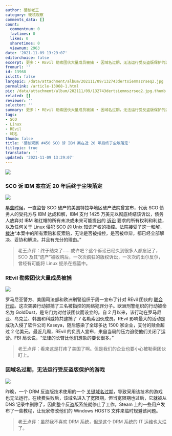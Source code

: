 ```yaml
---
author: 硬核老王
category: 硬核观察
comments_data: []
count:
  commentnum: 0
  favtimes: 0
  likes: 0
  sharetimes: 0
  viewnum: 2963
date: '2021-11-09 13:29:07'
editorchoice: false
excerpt: 更多：• REvil 勒索团伙大量成员被捕 • 因域名过期，无法运行受反盗版保护的游戏
fromurl: ''
id: 13968
islctt: false
largepic: /data/attachment/album/202111/09/132743dertsiemmszrseq2.jpg
permalink: /article-13968-1.html
pic: /data/attachment/album/202111/09/132743dertsiemmszrseq2.jpg.thumb.jpg
related: []
reviewer: ''
selector: ''
summary: 更多：• REvil 勒索团伙大量成员被捕 • 因域名过期，无法运行受反盗版保护的游戏
tags:
- SCO
- Linux
- REvil
- 域名
thumb: false
title: '硬核观察 #450 SCO 诉 IBM 案在近 20 年后终于尘埃落定'
titlepic: true
translator: ''
updated: '2021-11-09 13:29:07'
---
```


![](/data/attachment/album/202111/09/132743dertsiemmszrseq2.jpg)


### SCO 诉 IBM 案在近 20 年后终于尘埃落定


![](/data/attachment/album/202111/09/132753lvexcppzo0m0a1ml.jpg)


[早些时候](https://www.zdnet.com/article/last-of-original-sco-v-ibm-linux-lawsuit-settled/)，一直监督 SCO 破产的美国特拉华地区破产法院曾宣布，代表 SCO 债务人的受托方与 IBM 达成和解，IBM 支付 1425 万美元以彻底终结该诉讼，债务人放弃对 IBM 和红帽的所有未决或未来可能提出的 [诉讼](https://practical-tech.com/2003/03/31/cyber-cynic-bye-bye-sco/) 要求的所有权利和利益，以及任何关于 Linux 侵犯 SCO 的 Unix 知识产权的指控。法院接受了这一和解，[裁决](https://www.scribd.com/document/538148598/IBM-1182)“本案中的所有索赔和反索赔，无论是否被指控，是否被申辩，都已经全部解决、妥协和解决，并且有充分的理由。”



> 
> 老王点评：终于结束了……或许吧？这个诉讼已经久到很多人都忘记了，SCO 及其“遗产”被收购后，一次次疯狂的版权诉讼，一次次的出尔反尔，曾经有可能将 Linux 扼杀在摇篮中。
> 
> 
> 


### REvil 勒索团伙大量成员被捕


![](/data/attachment/album/202111/09/132816otymmgttvm0ygygb.jpg)


罗马尼亚警方、美国司法部和欧洲刑警组织于周一宣布了针对 REvil 团伙的 [联合行动](https://www.bbc.com/news/technology-59215167)。这次突袭行动抓捕了三名被指控的网络犯罪分子。欧洲刑警组织的行动被命名为 GoldDust，是专门为对付该团伙而设立的。自 2 月以来，该行动在罗马尼亚、乌克兰、韩国和科威特共逮捕了 7 名勒索团伙成员。REvil 影响最大的活动是成功入侵了软件公司 Kaseya，随后感染了全球多达 1500 家企业，支付的赎金超过 2 亿美元。最近几周，REvil 的负责人宣布，来自当局的压力迫使他们关闭了运营。FBI 局长说，“法律的长臂比他们想象的要长很多。”



> 
> 老王点评：看来这是打疼了美国了啊。但是我们的企业也要小心被勒索团伙盯上。
> 
> 
> 


### 因域名过期，无法运行受反盗版保护的游戏


![](/data/attachment/album/202111/09/132853udli0pnp6xdff67o.jpg)


昨晚，一个 DRM 反盗版技术使用的一个 [关键域名过期](https://torrentfreak.com/denuvo-protected-games-rendered-unplayable-after-domain-expires-211108/)，导致采用该技术的游戏也无法运行。在续费失败后，该域名进入了宽限期，但当宽限期也过后，它就被从 DNS 记录中删除了，因此整个反盗版系统就停止了工作。Steam 上的一些用户发布了一些教程，让玩家修改他们的 Windows HOSTS 文件来临时规避该问题。



> 
> 老王点评：虽然我不喜欢 DRM 系统，但是这个 DRM 系统的 IT 运维也太烂了。
> 
> 
>